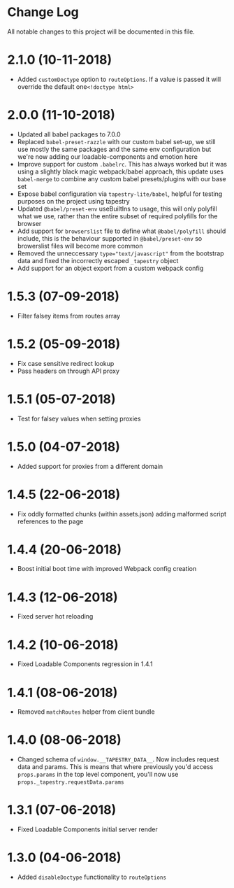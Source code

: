 # Change Log

All notable changes to this project will be documented in this file.

# 2.1.0 (10-11-2018)
* Added `customDoctype` option to `routeOptions`. If a value is passed it will override the default one`<!doctype html>`

# 2.0.0 (11-10-2018)

- Updated all babel packages to 7.0.0
- Replaced `babel-preset-razzle` with our custom babel set-up, we still use mostly the same packages and the same env configuration but we're now adding our loadable-components and emotion here
- Improve support for custom `.babelrc`. This has always worked but it was using a slightly black magic webpack/babel approach, this update uses `babel-merge` to combine any custom babel presets/plugins with our base set
- Expose babel configuration via `tapestry-lite/babel`, helpful for testing purposes on the project using tapestry
- Updated `@babel/preset-env` useBuiltIns to usage, this will only polyfill what we use, rather than the entire subset of required polyfills for the browser
- Add support for `browserslist` file to define what `@babel/polyfill` should include, this is the behaviour supported in `@babel/preset-env` so browerslist files will become more common
- Removed the unneccessary `type="text/javascript"` from the bootstrap data and fixed the incorrectly escaped `_tapestry` object
- Add support for an object export from a custom webpack config

# 1.5.3 (07-09-2018)

- Filter falsey items from routes array

# 1.5.2 (05-09-2018)

- Fix case sensitive redirect lookup
- Pass headers on through API proxy

# 1.5.1 (05-07-2018)

- Test for falsey values when setting proxies

# 1.5.0 (04-07-2018)

- Added support for proxies from a different domain

# 1.4.5 (22-06-2018)

- Fix oddly formatted chunks (within assets.json) adding malformed script references to the page

# 1.4.4 (20-06-2018)

- Boost initial boot time with improved Webpack config creation

# 1.4.3 (12-06-2018)

- Fixed server hot reloading

# 1.4.2 (10-06-2018)

- Fixed Loadable Components regression in 1.4.1

# 1.4.1 (08-06-2018)

- Removed `matchRoutes` helper from client bundle

# 1.4.0 (08-06-2018)

- Changed schema of `window.__TAPESTRY_DATA__`. Now includes request data and params. This is means that where previously you'd access `props.params` in the top level component, you'll now use `props._tapestry.requestData.params`

# 1.3.1 (07-06-2018)

- Fixed Loadable Components initial server render

# 1.3.0 (04-06-2018)

- Added `disableDoctype` functionality to `routeOptions`
